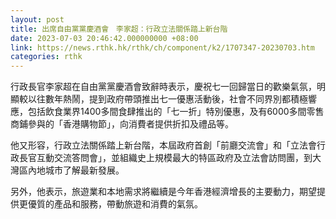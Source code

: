 ```yaml
---
layout: post
title: 出席自由黨黨慶酒會　李家超：行政立法關係踏上新台階
date: 2023-07-03 20:46:42.000000000 +08:00
link: https://news.rthk.hk/rthk/ch/component/k2/1707347-20230703.htm
categories: rthk
---
```


行政長官李家超在自由黨黨慶酒會致辭時表示，慶祝七一回歸當日的歡樂氣氛，明顯較以往數年熱鬧，提到政府帶頭推出七一優惠活動後，社會不同界別都積極響應，包括飲食業界1400多間食肆推出的「七一折」特別優惠，及有6000多間零售商鋪參與的「香港購物節」，向消費者提供折扣及禮品等。

他又形容，行政立法關係踏上新台階，本屆政府首創「前廳交流會」和「立法會行政長官互動交流答問會」，並組織史上規模最大的特區政府及立法會訪問團，到大灣區內地城市了解最新發展。

另外，他表示，旅遊業和本地需求將繼續是今年香港經濟增長的主要動力，期望提供更優質的產品和服務，帶動旅遊和消費的氣氛。
